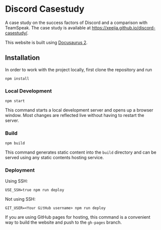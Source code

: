 # Discord Casestudy

A case study on the success factors of Discord and a comparison with TeamSpeak. The case study is available at https://xeeija.github.io/discord-casestudy/.

This website is built using [Docusaurus 2](https://docusaurus.io/).

## Installation

In order to work with the project locally, first clone the repository and run

```
npm install
```

### Local Development

```
npm start
```

This command starts a local development server and opens up a browser window. Most changes are reflected live without having to restart the server.

### Build

```
npm build
```

This command generates static content into the `build` directory and can be served using any static contents hosting service.

### Deployment

Using SSH:

```
USE_SSH=true npm run deploy
```

Not using SSH:

```
GIT_USER=<Your GitHub username> npm run deploy
```

If you are using GitHub pages for hosting, this command is a convenient way to build the website and push to the `gh-pages` branch.
